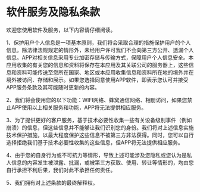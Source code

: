# 软件服务及隐私条款

欢迎您使用软件及服务，以下内容请仔细阅读。

1、保护用户个人信息是一项基本原则，我们将会采取合理的措施保护用户的个人信息。除法律法规规定的情形外，未经用户许可我们不会向第三方公开、透漏个人信息。APP对相关信息采用专业加密存储与传输方式，保障用户个人信息安全。本应用收集的有关您的信息和资料将保存在本应用及其关联公司的服务器上，这些信息和资料可能传送至您所在国家、地区或本应用收集信息和资料所在地的境外并在境外被访问、存储和展示。如果您选择同意使用APP软件，即表示您认可并接受APP服务条款及其可能随时更新的内容。

2、我们将会使用您的以下功能：WIFI网络、蜂窝通信网络、相册访问，如果您禁止APP使用以上相关服务和功能，APP将无法提供相应服务。

3、为了提供更好的客户服务，基于技术必要性收集一些有关设备级别事件（例如崩溃）的信息，但这些信息并不能够让我们识别您的身份。我们将对上述信息实施技术保护措施，以最大程度保护这些信息不被第三方非法获得。同时，您可以自行选择拒绝我们基于技术必要性收集的这些信息，但APP将无法提供相应服务。

4、由于您的自身行为或不可抗力等情形，导致上述可能涉及您隐私或您认为是私人信息的内容发生被泄露、批漏，或被第三方获取、使用、转让等情形的，均由您自行承担不利后果，我们对此不承担任何责任。

5、我们拥有对上述条款的最终解释权。
